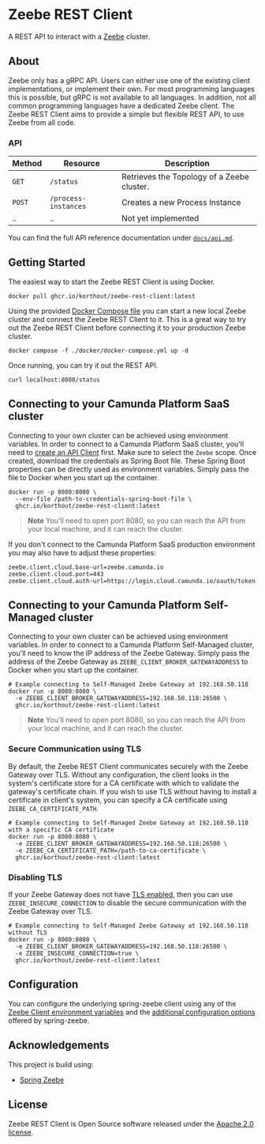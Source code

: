 # Zeebe REST Client

A REST API to interact with a [Zeebe](github.com/camunda/zeebe) cluster.

## About

Zeebe only has a gRPC API.
Users can either use one of the existing client implementations, or implement their own.
For most programming languages this is possible, but gRPC is not available to all languages.
In addition, not all common programming languages have a dedicated Zeebe client.
The Zeebe REST Client aims to provide a simple but flexible REST API, to use Zeebe from all code.

### API

| Method |       Resource       |                Description                 |
|--------|----------------------|--------------------------------------------|
| `GET`  | `/status`            | Retrieves the Topology of a Zeebe cluster. |
| `POST` | `/process-instances` | Creates a new Process Instance             |
| ..     | ..                   | Not yet implemented                        |

You can find the full API reference documentation under [`docs/api.md`](docs/api.md).

## Getting Started

The easiest way to start the Zeebe REST Client is using Docker.

```shell
docker pull ghcr.io/korthout/zeebe-rest-client:latest
```

Using the provided [Docker Compose file](./docker/docker-compose.yml) you can start a new local Zeebe cluster and connect the Zeebe REST Client to it.
This is a great way to try out the Zeebe REST Client before connecting it to your production Zeebe cluster.

```shell
docker compose -f ./docker/docker-compose.yml up -d
```

Once running, you can try it out the REST API.

```shell
curl localhost:8080/status
```

## Connecting to your Camunda Platform SaaS cluster

Connecting to your own cluster can be achieved using environment variables.
In order to connect to a Camunda Platform SaaS cluster, you'll need to
[create an API Client](https://docs.camunda.io/docs/components/console/manage-clusters/manage-api-clients/)
first. Make sure to select the `Zeebe` scope.
Once created, download the credentials as Spring Boot file.
These Spring Boot properties can be directly used as environment variables.
Simply pass the file to Docker when you start up the container.

```shell
docker run -p 8080:8080 \
  --env-file /path-to-credentials-spring-boot-file \
  ghcr.io/korthout/zeebe-rest-client:latest
```

> **Note**
> You'll need to open port 8080, so you can reach the API from your local machine, and it can reach the cluster.

If you don't connect to the Camunda Platform SaaS production environment you may also have to adjust these properties:

```shell
zeebe.client.cloud.base-url=zeebe.camunda.io
zeebe.client.cloud.port=443
zeebe.client.cloud.auth-url=https://login.cloud.camunda.io/oauth/token
```

## Connecting to your Camunda Platform Self-Managed cluster

Connecting to your own cluster can be achieved using environment variables.
In order to connect to a Camunda Platform Self-Managed cluster, you'll need to know the IP address
of the Zeebe Gateway.
Simply pass the address of the Zeebe Gateway as `ZEEBE_CLIENT_BROKER_GATEWAYADDRESS` to Docker when you start up the container.

```shell
# Example connecting to Self-Managed Zeebe Gateway at 192.168.50.118
docker run -p 8080:8080 \
  -e ZEEBE_CLIENT_BROKER_GATEWAYADDRESS=192.168.50.118:26500 \
  ghcr.io/korthout/zeebe-rest-client:latest
```

> **Note**
> You'll need to open port 8080, so you can reach the API from your local machine, and it can reach the cluster.

### Secure Communication using TLS

By default, the Zeebe REST Client communicates securely with the Zeebe Gateway over TLS.
Without any configuration, the client looks in the system's certificate store for a CA certificate with which to validate the gateway's certificate chain.
If you wish to use TLS without having to install a certificate in client's system, you can specify a CA certificate using `ZEEBE_CA_CERTIFICATE_PATH`.

```shell
# Example connecting to Self-Managed Zeebe Gateway at 192.168.50.118 with a specific CA certificate
docker run -p 8080:8080 \
  -e ZEEBE_CLIENT_BROKER_GATEWAYADDRESS=192.168.50.118:26500 \
  -e ZEEBE_CA_CERTIFICATE_PATH=/path-to-ca-certificate \
  ghcr.io/korthout/zeebe-rest-client:latest
```

### Disabling TLS

If your Zeebe Gateway does not have [TLS enabled](https://docs.camunda.io/docs/self-managed/zeebe-deployment/security/secure-client-communication/#gateway),
then you can use `ZEEBE_INSECURE_CONNECTION` to disable the secure communication with the Zeebe Gateway over TLS.

```shell
# Example connecting to Self-Managed Zeebe Gateway at 192.168.50.118 without TLS
docker run -p 8080:8080 \
  -e ZEEBE_CLIENT_BROKER_GATEWAYADDRESS=192.168.50.118:26500 \
  -e ZEEBE_INSECURE_CONNECTION=true \
  ghcr.io/korthout/zeebe-rest-client:latest
```

## Configuration

You can configure the underlying spring-zeebe client using any of the
[Zeebe Client environment variables](https://docs.camunda.io/docs/apis-clients/java-client/#bootstrapping)
and the [additional configuration options](https://github.com/camunda-community-hub/spring-zeebe#additional-configuration-options)
offered by spring-zeebe.

## Acknowledgements

This project is build using:

- [Spring Zeebe](https://github.com/camunda-community-hub/spring-zeebe)

## License

Zeebe REST Client is Open Source software released under the [Apache 2.0 license](https://www.apache.org/licenses/LICENSE-2.0.html).
